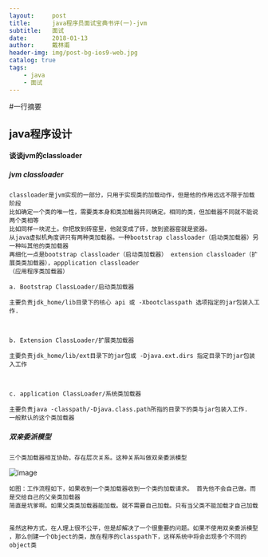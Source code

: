```yaml
---
layout:     post
title:      java程序员面试宝典书评(一)-jvm
subtitle:   面试
date:       2018-01-13
author:     戴林甫
header-img: img/post-bg-ios9-web.jpg
catalog: true
tags:
    - java
    - 面试
---
```

#一行摘要
## java程序设计
#### 谈谈jvm的classloader

##### jvm classloader
    classloader是jvm实现的一部分，只用于实现类的加载动作，但是他的作用远远不限于加载阶段
    比如确定一个类的唯一性，需要类本身和类加载器共同确定。相同的类，但加载器不同就不能说两个类相等
    比如同样一块泥土。你把放到砖窑里，他就变成了砖，放到瓷器窑就是瓷器。
    从java虚拟机角度讲只有两种类加载器。一种bootstrap classloader（启动类加载器）另一种叫其他的类加载器
    再细化一点是bootstrap classloader（启动类加载器） extension classloader（扩展类类加载器），appplication classloader
    （应用程序类加载器）
    
    a. Bootstrap ClassLoader/启动类加载器
    
    主要负责jdk_home/lib目录下的核心 api 或 -Xbootclasspath 选项指定的jar包装入工作.
    
     
    
    b. Extension ClassLoader/扩展类加载器
    
    主要负责jdk_home/lib/ext目录下的jar包或 -Djava.ext.dirs 指定目录下的jar包装入工作
    
     
    
    c. application ClassLoader/系统类加载器
    
    主要负责java -classpath/-Djava.class.path所指的目录下的类与jar包装入工作.    
    一般默认的这个类加载器   
    
##### 双亲委派模型
    三个类加载器相互协助，存在层次关系。这种关系叫做双亲委派模型
![image](http://img.my.csdn.net/uploads/201301/03/1357199754_4251.png)   


    如图：工作流程如下，如果收到一个类加载器收到一个类的加载请求。 首先他不会自己做。而是交给自己的父亲类加载器
    简直是坑爹啊。如果父类类加载器能加载。就不需要自己加载。只有当父类不能加载才自己加载
    
    
    虽然这种方式，在人理上很不公平，但是却解决了一个很重要的问题。如果不使用双亲委派模型
    ，那么创建一个Object的类，放在程序的classpath下，这样系统中将会出现多个不同的object类
    